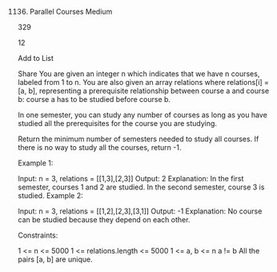 1136. Parallel Courses
Medium

329

12

Add to List

Share
You are given an integer n which indicates that we have n courses, labeled from 1 to n. You are also given an array relations where relations[i] = [a, b], representing a prerequisite relationship between course a and course b: course a has to be studied before course b.

In one semester, you can study any number of courses as long as you have studied all the prerequisites for the course you are studying.

Return the minimum number of semesters needed to study all courses. If there is no way to study all the courses, return -1.



Example 1:


Input: n = 3, relations = [[1,3],[2,3]]
Output: 2
Explanation: In the first semester, courses 1 and 2 are studied. In the second semester, course 3 is studied.
Example 2:


Input: n = 3, relations = [[1,2],[2,3],[3,1]]
Output: -1
Explanation: No course can be studied because they depend on each other.


Constraints:

1 <= n <= 5000
1 <= relations.length <= 5000
1 <= a, b <= n
a != b
All the pairs [a, b] are unique.
